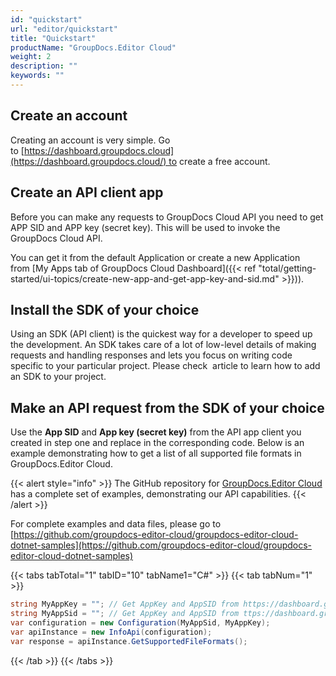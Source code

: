 ```yaml
---
id: "quickstart"
url: "editor/quickstart"
title: "Quickstart"
productName: "GroupDocs.Editor Cloud"
weight: 2
description: ""
keywords: ""
---
```


## Create an account ##

Creating an account is very simple. Go to [https://dashboard.groupdocs.cloud](https://dashboard.groupdocs.cloud/) to create a free account.

## Create an API client app ##

Before you can make any requests to GroupDocs Cloud API you need to get APP SID and APP key (secret key). This will be used to invoke the GroupDocs Cloud API.

You can get it from the default Application or create a new Application from [My Apps tab of GroupDocs Cloud Dashboard]({{< ref "total/getting-started/ui-topics/create-new-app-and-get-app-key-and-sid.md" >}})).

## Install the SDK of your choice ##

Using an SDK (API client) is the quickest way for a developer to speed up the development. An SDK takes care of a lot of low-level details of making requests and handling responses and lets you focus on writing code specific to your particular project. Please check  article to learn how to add an SDK to your project.

## Make an API request from the SDK of your choice ##

Use the **App SID** and **App key (secret key)** from the API app client you created in step one and replace in the corresponding code. Below is an example demonstrating how to get a list of all supported file formats in GroupDocs.Editor Cloud.

{{< alert style="info" >}}
The GitHub repository for [GroupDocs.Editor Cloud](https://github.com/groupdocs-editor-cloud) has a complete set of examples, demonstrating our API capabilities.
{{< /alert >}}

For complete examples and data files, please go to [https://github.com/groupdocs-editor-cloud/groupdocs-editor-cloud-dotnet-samples](https://github.com/groupdocs-editor-cloud/groupdocs-editor-cloud-dotnet-samples)

{{< tabs tabTotal="1" tabID="10" tabName1="C#" >}} {{< tab tabNum="1" >}}

```csharp
string MyAppKey = ""; // Get AppKey and AppSID from https://dashboard.groupdocs.cloud
string MyAppSid = ""; // Get AppKey and AppSID from ttps://dashboard.groupdocs.cloud
var configuration = new Configuration(MyAppSid, MyAppKey);
var apiInstance = new InfoApi(configuration);
var response = apiInstance.GetSupportedFileFormats();

```

{{< /tab >}} {{< /tabs >}}
